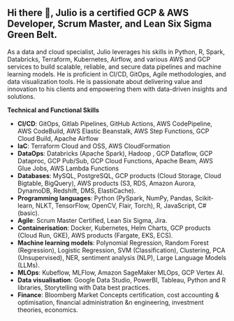 ## Hi there 👋, Julio is a certified GCP & AWS Developer, Scrum Master, and Lean Six Sigma Green Belt.

As a data and cloud specialist, Julio leverages his skills in Python, R, Spark, Databricks, Terraform, Kubernetes, Airflow, and various AWS and GCP services to build scalable, reliable, and secure data pipelines and machine learning models. He is proficient in CI/CD, GitOps, Agile methodologies, and data visualization tools. He is passionate about delivering value and innovation to his clients and empowering them with data-driven insights and solutions.

**Technical and Functional Skills**

* **CI/CD**: GitOps, Gitlab Pipelines, GitHub Actions, AWS CodePipeline, AWS CodeBuild, AWS Elastic Beanstalk, AWS Step Functions, GCP Cloud Build, Apache Airflow
* **IaC**: Terraform Cloud and OSS, AWS CloudFormation
* **DataOps**: Databricks (Apache Spark), Hadoop , GCP Dataflow, GCP Dataproc, GCP Pub/Sub, GCP Cloud Functions, Apache Beam, AWS Glue Jobs, AWS Lambda Functions
* **Databases**: MySQL, PostgreSQL, GCP products (Cloud Storage, Cloud Bigtable, BigQuery), AWS products (S3, RDS, Amazon Aurora, DynamoDB, Redshift, DMS, ElastiCache).
* **Programming languages**: Python (PySpark, NumPy, Pandas, Scikit-learn, NLKT, TensorFlow, OpenCV, Flair, Torch), R, JavaScript, C# (basic).
* **Agile**: Scrum Master Certified, Lean Six Sigma, Jira.
* **Containerisation**: Docker, Kubernetes, Helm Charts, GCP products (Cloud Run, GKE), AWS products (Fargate, EKS, ECS).
* **Machine learning models**: Polynomial Regression, Random Forest (Regression), Logistic Regression, SVM (Classification), Clustering, PCA (Unsupervised), NER, sentiment analysis (NLP), Large Language Models (LLMs). 
* **MLOps**: Kubeflow, MLFlow, Amazon SageMaker MLOps, GCP Vertex AI.
* **Data visualisation**: Google Data Studio, PowerBI, Tableau, Python and R libraries, Storytelling with Data best practices. 
* **Finance**: Bloomberg Market Concepts certification, cost accounting & optimisation, financial administration &n engineering, investment theories, economics. 
